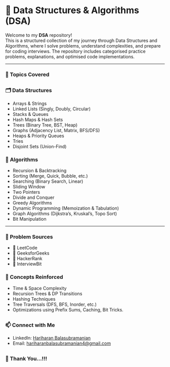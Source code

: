 # 🧮 Data Structures & Algorithms (DSA) 

Welcome to my **DSA** repository!  
This is a structured collection of my journey through Data Structures and Algorithms, where I solve problems, understand complexities, and prepare for coding interviews. The repository includes categorised practice problems, explanations, and optimised code implementations.

---

### 🧠 Topics Covered

##

### 🗂️ **Data Structures**
- Arrays & Strings
- Linked Lists (Singly, Doubly, Circular)
- Stacks & Queues
- Hash Maps & Hash Sets
- Trees (Binary Tree, BST, Heap)
- Graphs (Adjacency List, Matrix, BFS/DFS)
- Heaps & Priority Queues
- Tries
- Disjoint Sets (Union-Find)

### 🧮 **Algorithms**
- Recursion & Backtracking
- Sorting (Merge, Quick, Bubble, etc.)
- Searching (Binary Search, Linear)
- Sliding Window
- Two Pointers
- Divide and Conquer
- Greedy Algorithms
- Dynamic Programming (Memoization & Tabulation)
- Graph Algorithms (Dijkstra’s, Kruskal’s, Topo Sort)
- Bit Manipulation

---


### 🧪 Problem Sources
- 📘 LeetCode
- 📙 GeeksforGeeks
- 📗 HackerRank
- 📕 InterviewBit

### 🧠 Concepts Reinforced
- Time & Space Complexity
- Recursion Trees & DP Transitions
- Hashing Techniques
- Tree Traversals (DFS, BFS, Inorder, etc.)
- Optimizations using Prefix Sums, Caching, Bit Tricks.

##

### 📫 Connect with Me

- LinkedIn: [Hariharan Balasubramanian](https://www.linkedin.com/in/hariharan-balasubramanian97)
- Email: hariharanbalasubramanian4@gmail.com

##


### 🙏 Thank You...!!!
